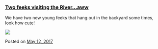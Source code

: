 
### [Two feeks visiting the River…aww](https://fazthebro.com/2017/05/12/two-feeks-visiting-the-river-aww/)

We have two new young feeks that hang out in the backyard some times, look how cute!

![](https://fazthebro.com/wp-content/uploads/2017/05/218bdf5b-7440-46a6-a8f6-2bdaf1b8ac26.jpg)

Posted on [May 12, 2017](https://fazthebro.com/2017/05/12/tip-change-your-fucking-wifi-ssid/)
